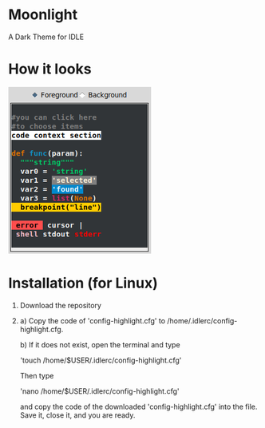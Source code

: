# Moonlight
A Dark Theme for IDLE

# How it looks
![image of example code](https://github.com/ma744/Moonlight/blob/master/example-code.png)

# Installation (for Linux)

1. Download the repository

2. a) Copy the code of 'config-highlight.cfg' to /home/.idlerc/config-highlight.cfg.

   b) If it does not exist, open the terminal and type
   
      'touch /home/$USER/.idlerc/config-highlight.cfg'
      
      Then type 
      
      'nano /home/$USER/.idlerc/config-highlight.cfg'
      
      and copy the code of the downloaded 'config-highlight.cfg' into the file. Save it, close it, and you are ready.
